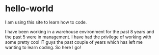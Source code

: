# hello-world

I am using this site to learn how to code.

I have been working in a warehouse environment for the past 8 years and the past 5 were in management. I have had the privilege of working with some pretty cool IT guys the past couple of years which has left me wanting to learn coding. So here I go! 
